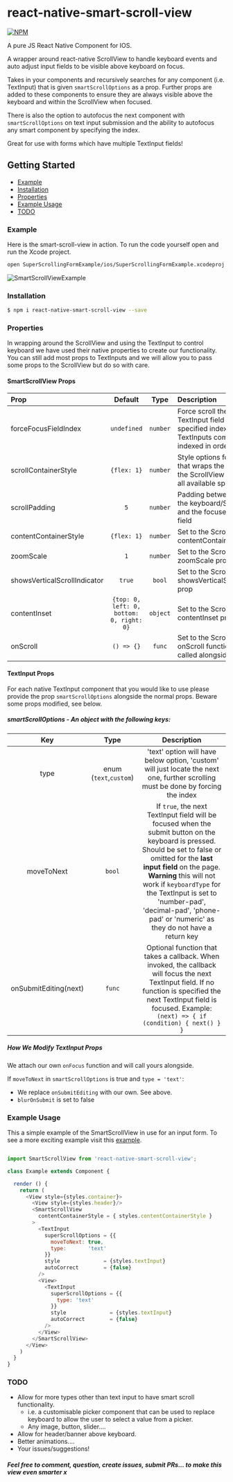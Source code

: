 # react-native-smart-scroll-view

[![NPM](https://nodei.co/npm-dl/react-native-smart-scroll-view.png?months=3)](https://nodei.co/npm/react-native-smart-scroll-view/)

A pure JS React Native Component for IOS.

A wrapper around react-native ScrollView to handle keyboard events and auto adjust input fields to be visible above keyboard on focus.

Takes in your components and recursively searches for any component (i.e. TextInput) that is given `smartScrollOptions` as a prop. Further props are added to these components to ensure they are always visible above the keyboard and within the ScrollView when focused.

There is also the option to autofocus the next component with `smartScrollOptions` on text input submission and the ability to autofocus any smart component by specifying the index.

Great for use with forms which have multiple TextInput fields!  

## Getting Started

- [Example](#example)
- [Installation](#installation)
- [Properties](#properties)
- [Example Usage](#example-usage)
- [TODO](#todo)

### Example

Here is the smart-scroll-view in action. To run the code yourself open and run the Xcode project.

```bash
open SuperScrollingFormExample/ios/SuperScrollingFormExample.xcodeproj
```

![SmartScrollViewExample](https://github.com/jrans/react-native-smart-scroll-view/blob/master/SuperScrollingFormExample/exampleInAction.gif)


### Installation

```bash
$ npm i react-native-smart-scroll-view --save
```

### Properties

In wrapping around the ScrollView and using the TextInput to control keyboard we have used their native properties to create our functionality. You can still add most props to TextInputs and we will allow you to pass some props to the ScrollView but do so with care.

#### SmartScrollView Props

| Prop  | Default  | Type | Description |
| :------------ |:---------------:| :---------------:| :-----|
| forceFocusFieldIndex | `undefined` |`number` | Force scroll the view to the TextInput field at the specified index (Chosen TextInputs components indexed in order from 0) |
| scrollContainerStyle | `{flex: 1}` | `number` | Style options for the View that wraps the ScrollView, the ScrollView will take up all available space. |
| scrollPadding | `5` | `number` | Padding between the top of the keyboard/ScrollView and the focused TextInput field |
| contentContainerStyle | `{flex: 1}` | `number` | Set to the ScrollView contentContainerStyle prop |
| zoomScale | `1` | `number` | Set to the ScrollView zoomScale prop |
| showsVerticalScrollIndicator | `true` | `bool` | Set to the ScrollView showsVerticalScrollIndicator prop |
| contentInset | `{top: 0, left: 0, bottom: 0, right: 0}` | `object` | Set to the ScrollView contentInset prop  |
| onScroll | `() => {}` | `func` | Set to the ScrollView onScroll function. It will be called alongside our own |

#### TextInput Props

For each native TextInput component that you would like to use please provide the prop `smartScrollOptions` alongside the normal props. Beware some props modified, see below.

##### smartScrollOptions - An object with the following keys:

| Key  | Type | Description |
| :------------: |:---------------:| :-----:|
| type | enum (`text`,`custom`) | 'text' option will have below option, 'custom' will just locate the next one, further scrolling must be done by forcing the index |
| moveToNext | `bool` | If `true`, the next TextInput field will be focused when the submit button on the keyboard is pressed. Should be set to false or omitted for the **last input field** on the page. **Warning** this will not work if `keyboardType` for the TextInput is set to 'number-pad', 'decimal-pad', 'phone-pad' or 'numeric' as they do not have a return key|
| onSubmitEditing(next) | `func` | Optional function that takes a callback.  When invoked, the callback will focus the next TextInput field. If no function is specified the next TextInput field is focused. Example: `(next) => { if (condition) { next() } }` |


##### How We Modify TextInput Props

We attach our own `onFocus` function and will call yours alongside.

If `moveToNext` in `smartScrollOptions` is true and `type = 'text'`:
* We replace `onSubmitEditing` with our own. See above.
* `blurOnSubmit` is set to false

### Example Usage

This a simple example of the SmartScrollView in use for an input form. To see a more exciting example visit this  [example](https://github.com/jrans/react-native-smart-scroll-view/blob/master/SuperScrollingFormExample/Example.js).

```js

import SmartScrollView from 'react-native-smart-scroll-view';

class Example extends Component {

  render () {
    return (
      <View style={styles.container}>
        <View style={styles.header}/>
        <SmartScrollView
          contentContainerStyle = { styles.contentContainerStyle }
        >
          <TextInput
            superScrollOptions = {{
              moveToNext: true,
              type:       'text'
            }}
            style              = {styles.textInput}
            autoCorrect        = {false}
          />
          <View>
            <TextInput
              superScrollOptions = {{
                type: 'text'
              }}
              style              = {styles.textInput}
              autoCorrect        = {false}
            />
          </View>  
        </SmartScrollView>
      </View>
    )
  }
}


```

### TODO

- Allow for more types other than text input to have smart scroll functionality.
  - i.e. a customisable picker component that can be used to replace keyboard to allow the user to select a value from a picker.
  - Any image, button, slider....
- Allow for header/banner above keyboard.
- Better animations....
- Your issues/suggestions!

##### Feel free to comment, question, create issues, submit PRs... to make this view even smarter x
